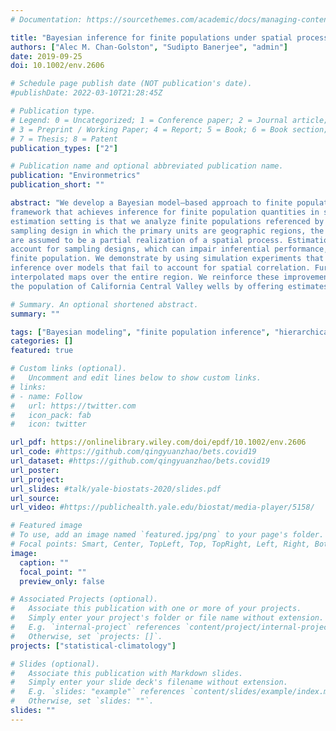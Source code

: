 ```yaml
---
# Documentation: https://sourcethemes.com/academic/docs/managing-content/

title: "Bayesian inference for finite populations under spatial process settings"
authors: ["Alec M. Chan‐Golston", "Sudipto Banerjee", "admin"]
date: 2019-09-25
doi: 10.1002/env.2606

# Schedule page publish date (NOT publication's date).
#publishDate: 2022-03-10T21:28:45Z

# Publication type.
# Legend: 0 = Uncategorized; 1 = Conference paper; 2 = Journal article;
# 3 = Preprint / Working Paper; 4 = Report; 5 = Book; 6 = Book section;
# 7 = Thesis; 8 = Patent
publication_types: ["2"]

# Publication name and optional abbreviated publication name.
publication: "Environmetrics"
publication_short: ""

abstract: "We develop a Bayesian model–based approach to finite population estimation accounting for spatial dependence. Our innovation here is a
framework that achieves inference for finite population quantities in spatial process settings. A key distinction from the small area
estimation setting is that we analyze finite populations referenced by their geographic coordinates. Specifically, we consider a two-stage
sampling design in which the primary units are geographic regions, the secondary units are point-referenced locations, and the measured values
are assumed to be a partial realization of a spatial process. Estimation of finite population quantities from geostatistical models does not
account for sampling designs, which can impair inferential performance, whereas design-based estimates ignore the spatial dependence in the
finite population. We demonstrate by using simulation experiments that process-based finite population sampling models improve model fit and
inference over models that fail to account for spatial correlation. Furthermore, the process-based models offer richer inference with spatially
interpolated maps over the entire region. We reinforce these improvements and demonstrate scalable inference for groundwater nitrate levels in
the population of California Central Valley wells by offering estimates of mean nitrate levels and their spatially interpolated maps."

# Summary. An optional shortened abstract.
summary: ""

tags: ["Bayesian modeling", "finite population inference", "hierarchical models", "spatial process", "two-stagesampling"]
categories: []
featured: true

# Custom links (optional).
#   Uncomment and edit lines below to show custom links.
# links:
# - name: Follow
#   url: https://twitter.com
#   icon_pack: fab
#   icon: twitter

url_pdf: https://onlinelibrary.wiley.com/doi/epdf/10.1002/env.2606
url_code: #https://github.com/qingyuanzhao/bets.covid19
url_dataset: #https://github.com/qingyuanzhao/bets.covid19
url_poster:
url_project:
url_slides: #talk/yale-biostats-2020/slides.pdf
url_source:
url_video: #https://publichealth.yale.edu/biostat/media-player/5158/

# Featured image
# To use, add an image named `featured.jpg/png` to your page's folder.
# Focal points: Smart, Center, TopLeft, Top, TopRight, Left, Right, BottomLeft, Bottom, BottomRight.
image:
  caption: ""
  focal_point: ""
  preview_only: false

# Associated Projects (optional).
#   Associate this publication with one or more of your projects.
#   Simply enter your project's folder or file name without extension.
#   E.g. `internal-project` references `content/project/internal-project/index.md`.
#   Otherwise, set `projects: []`.
projects: ["statistical-climatology"]

# Slides (optional).
#   Associate this publication with Markdown slides.
#   Simply enter your slide deck's filename without extension.
#   E.g. `slides: "example"` references `content/slides/example/index.md`.
#   Otherwise, set `slides: ""`.
slides: ""
---
```


